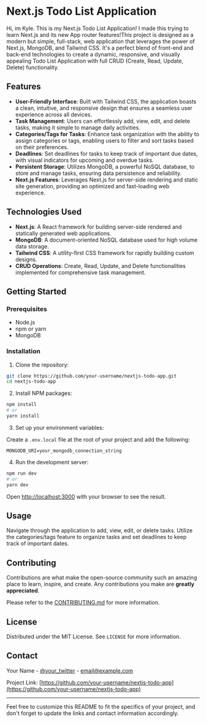 # Next.js Todo List Application

Hi, im Kyle. This is my Next.js Todo List Application! I made this trying to learn Next.js and its new App router features!This project is designed as a modern but simple, full-stack, web application that leverages the power of Next.js, MongoDB, and Tailwind CSS. It's a perfect blend of front-end and back-end technologies to create a dynamic, responsive, and visually appealing Todo List Application with full CRUD (Create, Read, Update, Delete) functionality.

## Features

- **User-Friendly Interface**: Built with Tailwind CSS, the application boasts a clean, intuitive, and responsive design that ensures a seamless user experience across all devices.
- **Task Management**: Users can effortlessly add, view, edit, and delete tasks, making it simple to manage daily activities.
- **Categories/Tags for Tasks**: Enhance task organization with the ability to assign categories or tags, enabling users to filter and sort tasks based on their preferences.
- **Deadlines**: Set deadlines for tasks to keep track of important due dates, with visual indicators for upcoming and overdue tasks.
- **Persistent Storage**: Utilizes MongoDB, a powerful NoSQL database, to store and manage tasks, ensuring data persistence and reliability.
- **Next.js Features**: Leverages Next.js for server-side rendering and static site generation, providing an optimized and fast-loading web experience.

## Technologies Used

- **Next.js**: A React framework for building server-side rendered and statically generated web applications.
- **MongoDB**: A document-oriented NoSQL database used for high volume data storage.
- **Tailwind CSS**: A utility-first CSS framework for rapidly building custom designs.
- **CRUD Operations**: Create, Read, Update, and Delete functionalities implemented for comprehensive task management.

## Getting Started

### Prerequisites

- Node.js
- npm or yarn
- MongoDB

### Installation

1. Clone the repository:

```bash
git clone https://github.com/your-username/nextjs-todo-app.git
cd nextjs-todo-app
```

2. Install NPM packages:

```bash
npm install
# or
yarn install
```

3. Set up your environment variables:

Create a `.env.local` file at the root of your project and add the following:

```env
MONGODB_URI=your_mongodb_connection_string
```

4. Run the development server:

```bash
npm run dev
# or
yarn dev
```

Open [http://localhost:3000](http://localhost:3000) with your browser to see the result.

## Usage

Navigate through the application to add, view, edit, or delete tasks. Utilize the categories/tags feature to organize tasks and set deadlines to keep track of important dates.

## Contributing

Contributions are what make the open-source community such an amazing place to learn, inspire, and create. Any contributions you make are **greatly appreciated**.

Please refer to the [CONTRIBUTING.md](CONTRIBUTING.md) for more information.

## License

Distributed under the MIT License. See `LICENSE` for more information.

## Contact

Your Name - [@your_twitter](https://twitter.com/your_twitter) - email@example.com

Project Link: [https://github.com/your-username/nextjs-todo-app](https://github.com/your-username/nextjs-todo-app)

---

Feel free to customize this README to fit the specifics of your project, and don't forget to update the links and contact information accordingly.
